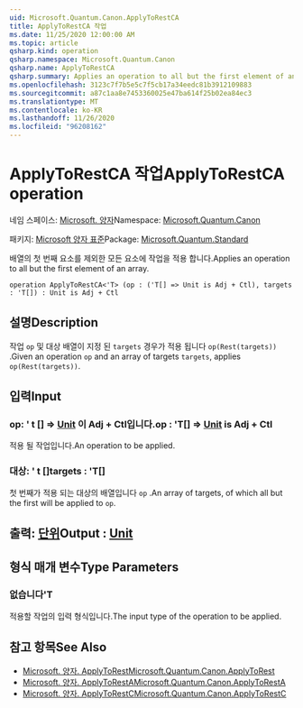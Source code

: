 ```yaml
---
uid: Microsoft.Quantum.Canon.ApplyToRestCA
title: ApplyToRestCA 작업
ms.date: 11/25/2020 12:00:00 AM
ms.topic: article
qsharp.kind: operation
qsharp.namespace: Microsoft.Quantum.Canon
qsharp.name: ApplyToRestCA
qsharp.summary: Applies an operation to all but the first element of an array.
ms.openlocfilehash: 3123c7f7b5e5c7f5cb17a34eedc81b3912109883
ms.sourcegitcommit: a87c1aa8e7453360025e47ba614f25b02ea84ec3
ms.translationtype: MT
ms.contentlocale: ko-KR
ms.lasthandoff: 11/26/2020
ms.locfileid: "96208162"
---
```

# <a name="applytorestca-operation"></a><span data-ttu-id="790e4-102">ApplyToRestCA 작업</span><span class="sxs-lookup"><span data-stu-id="790e4-102">ApplyToRestCA operation</span></span>

<span data-ttu-id="790e4-103">네임 스페이스: [Microsoft. 양자](xref:Microsoft.Quantum.Canon)</span><span class="sxs-lookup"><span data-stu-id="790e4-103">Namespace: [Microsoft.Quantum.Canon](xref:Microsoft.Quantum.Canon)</span></span>

<span data-ttu-id="790e4-104">패키지: [Microsoft 양자 표준](https://nuget.org/packages/Microsoft.Quantum.Standard)</span><span class="sxs-lookup"><span data-stu-id="790e4-104">Package: [Microsoft.Quantum.Standard](https://nuget.org/packages/Microsoft.Quantum.Standard)</span></span>


<span data-ttu-id="790e4-105">배열의 첫 번째 요소를 제외한 모든 요소에 작업을 적용 합니다.</span><span class="sxs-lookup"><span data-stu-id="790e4-105">Applies an operation to all but the first element of an array.</span></span>

```qsharp
operation ApplyToRestCA<'T> (op : ('T[] => Unit is Adj + Ctl), targets : 'T[]) : Unit is Adj + Ctl
```


## <a name="description"></a><span data-ttu-id="790e4-106">설명</span><span class="sxs-lookup"><span data-stu-id="790e4-106">Description</span></span>

<span data-ttu-id="790e4-107">작업 `op` 및 대상 배열이 지정 된 `targets` 경우가 적용 됩니다 `op(Rest(targets))` .</span><span class="sxs-lookup"><span data-stu-id="790e4-107">Given an operation `op` and an array of targets `targets`, applies `op(Rest(targets))`.</span></span>

## <a name="input"></a><span data-ttu-id="790e4-108">입력</span><span class="sxs-lookup"><span data-stu-id="790e4-108">Input</span></span>

### <a name="op--t--unit--is-adj--ctl"></a><span data-ttu-id="790e4-109">op: ' t [] => [Unit](xref:microsoft.quantum.lang-ref.unit)  이 Adj + Ctl입니다.</span><span class="sxs-lookup"><span data-stu-id="790e4-109">op : 'T[] => [Unit](xref:microsoft.quantum.lang-ref.unit)  is Adj + Ctl</span></span>

<span data-ttu-id="790e4-110">적용 될 작업입니다.</span><span class="sxs-lookup"><span data-stu-id="790e4-110">An operation to be applied.</span></span>


### <a name="targets--t"></a><span data-ttu-id="790e4-111">대상: ' t []</span><span class="sxs-lookup"><span data-stu-id="790e4-111">targets : 'T[]</span></span>

<span data-ttu-id="790e4-112">첫 번째가 적용 되는 대상의 배열입니다 `op` .</span><span class="sxs-lookup"><span data-stu-id="790e4-112">An array of targets, of which all but the first will be applied to `op`.</span></span>



## <a name="output--unit"></a><span data-ttu-id="790e4-113">출력: [단위](xref:microsoft.quantum.lang-ref.unit)</span><span class="sxs-lookup"><span data-stu-id="790e4-113">Output : [Unit](xref:microsoft.quantum.lang-ref.unit)</span></span>



## <a name="type-parameters"></a><span data-ttu-id="790e4-114">형식 매개 변수</span><span class="sxs-lookup"><span data-stu-id="790e4-114">Type Parameters</span></span>

### <a name="t"></a><span data-ttu-id="790e4-115">없습니다</span><span class="sxs-lookup"><span data-stu-id="790e4-115">'T</span></span>

<span data-ttu-id="790e4-116">적용할 작업의 입력 형식입니다.</span><span class="sxs-lookup"><span data-stu-id="790e4-116">The input type of the operation to be applied.</span></span>

## <a name="see-also"></a><span data-ttu-id="790e4-117">참고 항목</span><span class="sxs-lookup"><span data-stu-id="790e4-117">See Also</span></span>

- [<span data-ttu-id="790e4-118">Microsoft. 양자. ApplyToRest</span><span class="sxs-lookup"><span data-stu-id="790e4-118">Microsoft.Quantum.Canon.ApplyToRest</span></span>](xref:Microsoft.Quantum.Canon.ApplyToRest)
- [<span data-ttu-id="790e4-119">Microsoft. 양자. ApplyToRestA</span><span class="sxs-lookup"><span data-stu-id="790e4-119">Microsoft.Quantum.Canon.ApplyToRestA</span></span>](xref:Microsoft.Quantum.Canon.ApplyToRestA)
- [<span data-ttu-id="790e4-120">Microsoft. 양자. ApplyToRestC</span><span class="sxs-lookup"><span data-stu-id="790e4-120">Microsoft.Quantum.Canon.ApplyToRestC</span></span>](xref:Microsoft.Quantum.Canon.ApplyToRestC)